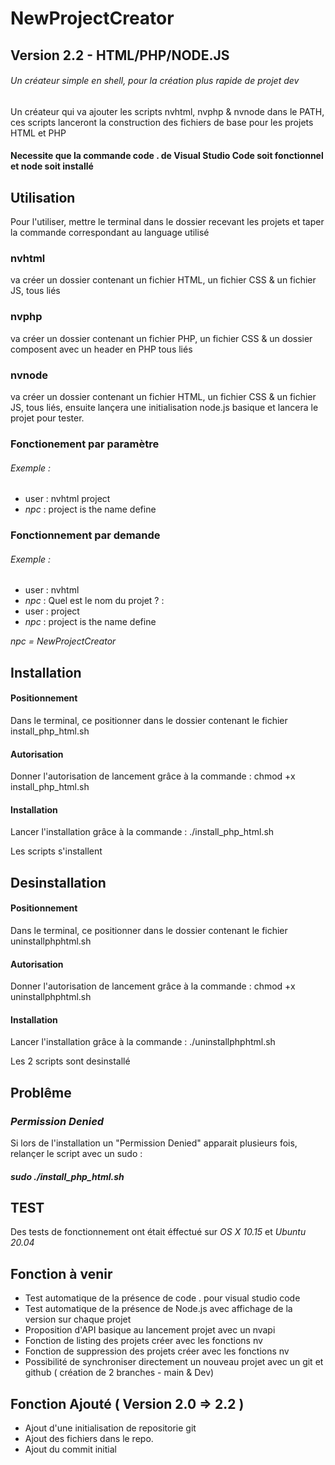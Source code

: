 # NewProjectCreator
## Version 2.2 - HTML/PHP/NODE.JS
###### Un créateur simple en shell, pour la création plus rapide de projet dev

Un créateur qui va ajouter les scripts nvhtml, nvphp & nvnode dans le PATH, ces scripts lanceront la construction des fichiers de base pour les projets HTML et PHP

#### Necessite que la commande code . de Visual Studio Code soit fonctionnel et node soit installé

## Utilisation

Pour l'utiliser, mettre le terminal dans le dossier recevant les projets et taper la commande correspondant au language utilisé
### nvhtml  
va créer un dossier contenant un fichier HTML, un fichier CSS & un fichier JS, tous liés
### nvphp  
va créer un dossier contenant un fichier PHP, un fichier CSS & un dossier composent avec un header en PHP tous liés
### nvnode  
va créer un dossier contenant un fichier HTML, un fichier CSS & un fichier JS, tous liés, ensuite lançera une initialisation node.js basique et lancera le projet pour tester.

### Fonctionement par paramètre   
###### *Exemple* :  
* user : nvhtml project
* *npc* : project  is the name define    
### Fonctionnement par demande
###### *Exemple* :  
* user : nvhtml
* *npc* : Quel est le nom du projet ? :
* user : project
* *npc* : project is the name define  


*npc = NewProjectCreator*
## Installation

#### Positionnement

Dans le terminal, ce positionner dans le dossier contenant le fichier install_php_html.sh
#### Autorisation

Donner l'autorisation de lancement grâce à la commande : chmod +x install_php_html.sh
#### Installation

Lancer l'installation grâce à la commande : ./install_php_html.sh

Les scripts s'installent

## Desinstallation 
#### Positionnement

Dans le terminal, ce positionner dans le dossier contenant le fichier uninstallphphtml.sh
#### Autorisation

Donner l'autorisation de lancement grâce à la commande : chmod +x uninstallphphtml.sh
#### Installation

Lancer l'installation grâce à la commande : ./uninstallphphtml.sh

Les 2 scripts sont desinstallé

## Problême

### *Permission Denied*
Si lors de l'installation un "Permission Denied" apparait plusieurs fois, relançer le script avec un sudo : 
##### sudo ./install_php_html.sh

## TEST

Des tests de fonctionnement ont était éffectué sur *OS X 10.15* et *Ubuntu 20.04*

## Fonction à venir

- Test automatique de la présence de code . pour visual studio code
- Test automatique de la présence de Node.js avec affichage de la version sur chaque projet
- Proposition d'API basique au lancement projet avec un nvapi
- Fonction de listing des projets créer avec les fonctions nv
- Fonction de suppression des projets créer avec les fonctions nv
- Possibilité de synchroniser directement un nouveau projet avec un git et github ( création de 2 branches - main & Dev)

## Fonction Ajouté ( Version 2.0 => 2.2 )

- Ajout d'une initialisation de repositorie git
- Ajout des fichiers dans le repo.
- Ajout du commit initial
